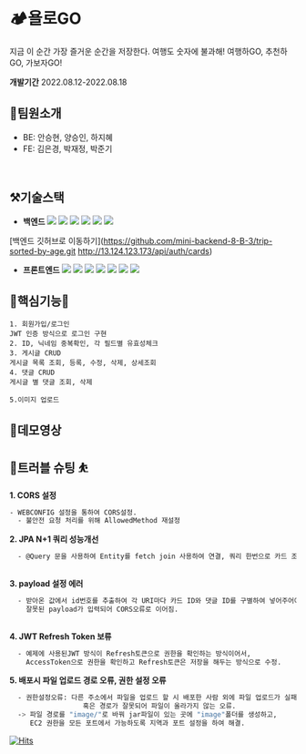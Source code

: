 # 🏕️욜로GO

지금 이 순간 가장 즐거운 순간을 저장한다.
여행도 숫자에 불과해!
여행하GO, 추천하GO, 가보자GO!

**개발기간**
2022.08.12-2022.08.18


## 👥팀원소개

- BE: 안승현, 양승인, 하지혜
- FE: 김은경, 박재정, 박준기
<br>

## ⚒️기술스택

* **백엔드**
<img src="https://img.shields.io/badge/SpringBoot-6DB33F?style=flat&logo=SpringBoot&logoColor=white"/> <img src="https://img.shields.io/badge/Spring Security-6DB33F?style=flat&logo=Spring Security&logoColor=white"/> <img src="https://img.shields.io/badge/Java-007396?style=flat&logo=java&logoColor=white"/>  <img src="https://img.shields.io/badge/JWT-000000?style=flat&logo=JWT&logoColor=white"/> <img src="https://img.shields.io/badge/Gradle-02303A?style=flat&logo=Gradle&logoColor=white"/> <img src="https://img.shields.io/badge/amazon s3-569A31?flat&logo=Gradle&logo=amazons3&logoColor=green">

[백엔드 깃허브로 이동하기](https://github.com/mini-backend-8-B-3/trip-sorted-by-age.git
http://13.124.123.173/api/auth/cards)

* **프론트엔드**
<img src="https://img.shields.io/badge/html5-E34F26?style=flat&logo=Gradle&logo=html5&logoColor=white"/> <img src="https://img.shields.io/badge/css-1572B6?style=flat&logo=css3&logo=Gradle&logoColor=white"/> <img src="https://img.shields.io/badge/javascript-F7DF1E?style=flat&logo=Gradle&logo=javascript&logoColor=black"/> <img src="https://img.shields.io/badge/react-61DAFB?style=flat&logo=react&logo=Gradle&logoColor=black"/> <img src="https://img.shields.io/badge/styled components-DB7093?style=flat&logo=Gradle&logo=styledcomponents&logoColor=pink"/> <img src="https://img.shields.io/badge/react query-61DAFB?style=flat&logo=Gradle&logo=reactquery&logoColor=FF4154"/> <img src="https://img.shields.io/badge/amazon s3-569A31?style=flat&logo=amazons3&logoColor=green">


## 🌟핵심기능🌟

```
1. 회원가입/로그인
JWT 인증 방식으로 로그인 구현
2. ID, 닉네임 중복확인, 각 필드별 유효성체크
3. 게시글 CRUD
게시글 목록 조회, 등록, 수정, 삭제, 상세조회
4. 댓글 CRUD
게시글 별 댓글 조회, 삭제
  
5.이미지 업로드
```

## 🎥데모영상


## 🏀트러블 슈팅 ⛹️

**1. CORS 설정** 
```sh
- WEBCONFIG 설정을 통하여 CORS설정. 
  - 불안전 요청 처리를 위해 AllowedMethod 재설정
```  


**2. JPA N+1 쿼리 성능개선** 
```sh
  - @Query 문을 사용하여 Entity를 fetch join 사용하여 연결, 쿼리 한번으로 카드 조회하도록 함. 
  
```
   
   
**3. payload 설정 에러** 
```sh
  - 받아온 값에서 id번호를 추출하여 각 URI마다 카드 ID와 댓글 ID를 구별하여 넣어주어야 하는데 
    잘못된 payload가 입력되어 CORS오류로 이어짐. 
  
```


**4. JWT Refresh Token 보류** 
```sh
  - 예제에 사용된JWT 방식이 Refresh토큰으로 권한을 확인하는 방식이어서, 
    AccessToken으로 권한을 확인하고 Refresh토큰은 저장을 해두는 방식으로 수정. 
```


**5. 배포시 파일 업로드 경로 오류, 권한 설정 오류** 
```sh
  - 권한설정오류: 다른 주소에서 파일을 업로드 할 시 배포한 사람 외에 파일 업로드가 실패하는 현상, 
                  혹은 경로가 잘못되어 파일이 올라가지 않는 오류. 
  -> 파일 경로를 "image/"로 바꿔 jar파일이 있는 곳에 "image"폴더를 생성하고, 
     EC2 권한을 모든 포트에서 가능하도록 지역과 포트 설정을 하여 해결. 
```
  
  
  
  [![Hits](https://hits.seeyoufarm.com/api/count/incr/badge.svg?url=https%3A%2F%2Fgithub.com%2Fmini-backend-8-B-3%2Ftrip-sorted-by-age.git&count_bg=%23FF8000&title_bg=%23615E67&icon=spring.svg&icon_color=%23FFFFFF&title=%EC%A1%B0%ED%9A%8C%EC%88%98&edge_flat=false)](https://hits.seeyoufarm.com)

